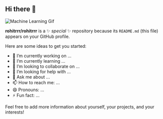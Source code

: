 ## Hi there 👋

![Machine Learning Gif]([https://media.giphy.com/media/QbumCX9HFFDQA/giphy.gif](https://iconscout.com/lottie-animation/machine-learning-8323610))

**rohitrrr/rohitrrr** is a ✨ _special_ ✨ repository because its `README.md` (this file) appears on your GitHub profile.

Here are some ideas to get you started:

- 🔭 I’m currently working on ...
- 🌱 I’m currently learning ...
- 👯 I’m looking to collaborate on ...
- 🤔 I’m looking for help with ...
- 💬 Ask me about ...
- 📫 How to reach me: ...
- 😄 Pronouns: ...
- ⚡ Fun fact: ...

Feel free to add more information about yourself, your projects, and your interests!
